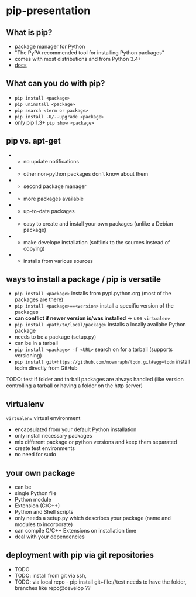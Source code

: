 pip-presentation
================

What is pip?
----
* package manager for Python
* "The PyPA recommended tool for installing Python packages"
* comes with most distributions and from Python 3.4+
* [docs](http://www.pip-installer.org/en/latest/)


What can you do with pip?
----
* `pip install <package>`
* `pip uninstall <package>`
* `pip search <term or package>`
* `pip install -U/--upgrade <package>`
* only pip 1.3+ `pip show <package>` 


pip vs. apt-get
----
- - no update notifications
- - other non-python packages don't know about them 
- - second package manager
- + more packages available
- + up-to-date packages
- + easy to create and install your own packages (unlike a Debian package)
- + make develope installation (softlink to the sources instead of copying)
- + installs from various sources


ways to install a package / pip is versatile
----
- `pip install <package>` installs from pypi.python.org (most of the packages are there)
- `pip install <package>==<version>` install a specific version of the packages
 - **can conflict if newer version is/was installed** -> use `virtualenv`
- `pip install <path/to/local/package>` installs a locally availabe Python package
- needs to be a package (setup.py)
- can be in a tarball
- `pip install <package> -f <URL>` search on <URL> for a <package> tarball (supports versioning)
- `pip install git+https://github.com/noamraph/tqdm.git#egg=tqdm` install tqdm directly from GitHub

TODO: test if folder and tarball packages are always handled (like version controlling a tarball or having a folder on the http server)


virtualenv
----
`virtualenv` virtual environment
- encapsulated from your default Python installation
- only install necessary packages
- mix different package or python versions and keep them separated
- create test environments
- no need for sudo


your own package
----
- can be
 - single Python file 
 - Python module
 - Extension (C/C++)
 - Python and Shell scripts
- only needs a setup.py which describes your package (name and modules to incorporate)
- can compile C/C++ Extensions on installation time
- deal with your dependencies

deployment with pip via git repositories
----
- TODO
- TODO: install from git via ssh,
- TODO: via local repo - pip install git+file://test needs to have the folder, branches like repo@develop ??

